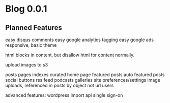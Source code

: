 Blog 0.0.1
==========


Planned Features
----------------
easy disqus comments
easy google analytics tagging
easy google ads
responsive, basic theme

html blocks in content, but disallow html for content normally.

upload images to s3


posts
pages
indexes
curated home page
featured posts
auto featured posts
social buttons
rss feed
podcasts
galleries
site preferences/settings
image uploads, referenced in posts by object not url
users



advanced features:
wordpress import
api
single sign-on